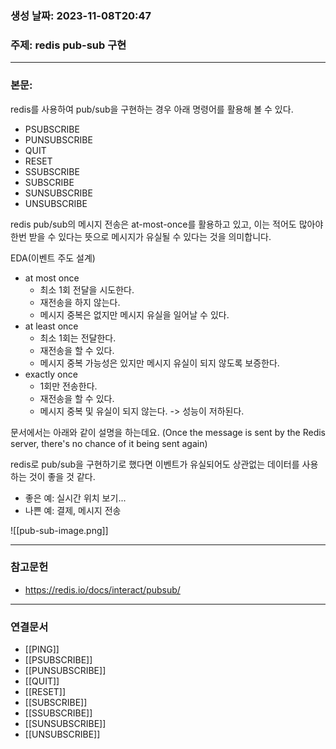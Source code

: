### 생성 날짜: 2023-11-08T20:47
### 주제: redis pub-sub 구현
---
### 본문:

redis를 사용하여 pub/sub을 구현하는 경우 아래 명령어를 활용해 볼 수 있다.
- PSUBSCRIBE
- PUNSUBSCRIBE
- QUIT
- RESET
- SSUBSCRIBE
- SUBSCRIBE
- SUNSUBSCRIBE
- UNSUBSCRIBE

redis pub/sub의 메시지 전송은 at-most-once를 활용하고 있고, 이는 적어도 많아야 한번 받을 수 있다는 뜻으로 메시지가 유실될 수 있다는 것을 의미합니다.

EDA(이벤트 주도 설계)
- at most once
	- 최소 1회 전달을 시도한다.
	- 재전송을 하지 않는다.
	- 메시지 중복은 없지만 메시지 유실을 일어날 수 있다.
- at least once
	- 최소 1회는 전달한다.
	- 재전송을 할 수 있다.
	- 메시지 중복 가능성은 있지만 메시지 유실이 되지 않도록 보증한다.
- exactly once
	- 1회만 전송한다.
	- 재전송을 할 수 있다.
	- 메시지 중복 및 유실이 되지 않는다. -> 성능이 저하된다.

문서에서는 아래와 같이 설명을 하는데요.
(Once the message is sent by the Redis server, there's no chance of it being sent again)

redis로 pub/sub을 구현하기로 했다면 이벤트가 유실되어도 상관없는 데이터를 사용하는 것이 좋을 것 같다.
- 좋은 예: 실시간 위치 보기...
- 나쁜 예: 결제, 메시지 전송

![[pub-sub-image.png]]


---
### 참고문헌
- https://redis.io/docs/interact/pubsub/
---
### 연결문서
- [[PING]]
- [[PSUBSCRIBE]]
- [[PUNSUBSCRIBE]]
- [[QUIT]]
- [[RESET]]
- [[SUBSCRIBE]]
- [[SSUBSCRIBE]]
- [[SUNSUBSCRIBE]]
- [[UNSUBSCRIBE]]

